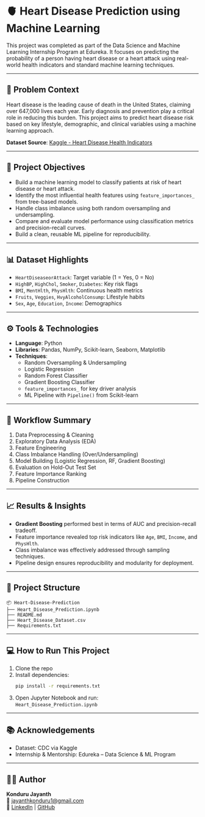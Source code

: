 # 🫀 Heart Disease Prediction using Machine Learning

This project was completed as part of the Data Science and Machine Learning Internship Program at Edureka. It focuses on predicting the probability of a person having heart disease or a heart attack using real-world health indicators and standard machine learning techniques.

---

## 📌 Problem Context

Heart disease is the leading cause of death in the United States, claiming over 647,000 lives each year. Early diagnosis and prevention play a critical role in reducing this burden. This project aims to predict heart disease risk based on key lifestyle, demographic, and clinical variables using a machine learning approach.

**Dataset Source**: [Kaggle - Heart Disease Health Indicators](https://www.kaggle.com/datasets/alexteboul/heart-disease-health-indicators-dataset)

---

## 🎯 Project Objectives

- Build a machine learning model to classify patients at risk of heart disease or heart attack.
- Identify the most influential health features using `feature_importances_` from tree-based models.
- Handle class imbalance using both random oversampling and undersampling.
- Compare and evaluate model performance using classification metrics and precision-recall curves.
- Build a clean, reusable ML pipeline for reproducibility.

---

## 📊 Dataset Highlights

- `HeartDiseaseorAttack`: Target variable (1 = Yes, 0 = No)
- `HighBP`, `HighChol`, `Smoker`, `Diabetes`: Key risk flags
- `BMI`, `MentHlth`, `PhysHlth`: Continuous health metrics
- `Fruits`, `Veggies`, `HvyAlcoholConsump`: Lifestyle habits
- `Sex`, `Age`, `Education`, `Income`: Demographics

---

## ⚙️ Tools & Technologies

- **Language**: Python
- **Libraries**: Pandas, NumPy, Scikit-learn, Seaborn, Matplotlib
- **Techniques**:
  - Random Oversampling & Undersampling
  - Logistic Regression
  - Random Forest Classifier
  - Gradient Boosting Classifier
  - `feature_importances_` for key driver analysis
  - ML Pipeline with `Pipeline()` from Scikit-learn

---

## 🚀 Workflow Summary

1. Data Preprocessing & Cleaning  
2. Exploratory Data Analysis (EDA)  
3. Feature Engineering  
4. Class Imbalance Handling (Over/Undersampling)  
5. Model Building (Logistic Regression, RF, Gradient Boosting)  
6. Evaluation on Hold-Out Test Set  
7. Feature Importance Ranking  
8. Pipeline Construction  

---

## 📈 Results & Insights

- **Gradient Boosting** performed best in terms of AUC and precision-recall tradeoff.
- Feature importance revealed top risk indicators like `Age`, `BMI`, `Income`, and `PhysHlth`.
- Class imbalance was effectively addressed through sampling techniques.
- Pipeline design ensures reproducibility and modularity for deployment.

---

## 📁 Project Structure

```
📦 Heart-Disease-Prediction
├── Heart_Disease_Prediction.ipynb
├── README.md
├── Heart_Disease_Dataset.csv
├── Requirements.txt
```

---

## 💻 How to Run This Project

1. Clone the repo  
2. Install dependencies:  
   ```bash
   pip install -r requirements.txt
   ```
3. Open Jupyter Notebook and run:  
   `Heart_Disease_Prediction.ipynb`

---

## 📚 Acknowledgements

- Dataset: CDC via Kaggle  
- Internship & Mentorship: Edureka – Data Science & ML Program

---

## 👨‍💻 Author

**Konduru Jayanth**  
📧 jayanthkonduru1@gmail.com  
🔗 [LinkedIn](https://linkedin.com/in/kondurujayanth) | [GitHub](https://github.com/kondurujayanth)
